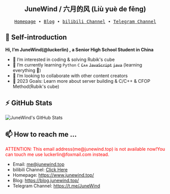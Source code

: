<h2 align="center"> JuneWind / 六月的风 (Liù yuè de fēng)  </h2>

<p align="center">
  <samp>
    <a href="https://www.junewind.top/">Homepage</a> ∙
    <a href="https://blog.junewind.top/">Blog</a> ∙
<!--     <a href="https://note. .cc/">Note</a> ∙ -->
    <a href="https://space.bilibili.com/3493123875408616">bilibili Channel</a> ∙ 
    <a href="https://t.me/JuneWind">Telegram Channel</a>
<!--     ∙ <a href="https://t.me/Tony_Crane">telegram</a> -->
  </samp>
</p>

## 👋 Self-introduction
<strong>Hi, I’m JuneWind(@luckerlin) , a Senior High School Student in China</strong>
- 👀 I’m interested in coding & solving Rubik's cube
- 🌱 I’m currently learning `Python` `C` <del>`C++`</del> <del>`JavaScript`</del> <del>`java`</del> (learning everything 🤣)
- 💞️ I’m looking to collaborate with other content creators
- 🥅 2023 Goals: Learn more about server building & C/C++ & CFOP Method(Rubik's cube)


<!-- [![Anurag's GitHub stats](https://junewind-github-readme-stats.api.junewind.top/api?username=luckerlin)](https://github.com/anuraghazra/github-readme-stats) -->

## :zap: GitHub Stats

<img alt="JuneWind's GitHub Stats" src="https://junewind-github-readme-stats.api.junewind.top/api?username=luckerlin&show_icons=true&hide_border=false&title_color=ff652f&icon_color=FFE400&bg_color=09131B&text_color=ffffff&border_color=0c1a25" />


## 📫 How to reach me ...

<p style="color: #ff0000;">ATTENTION: This email address(me@junewind.top) is not available now!You can touch me use luckerlin@foxmail.com instead.</p>

- Email: me@junewind.top
- bilibili Channel: <a href="https://space.bilibili.com/3493123875408616">Click Here</a>
- Homepage: https://www.junewind.top/
- Blog: https://blog.junewind.top/
- Telegram Channel: https://t.me/JuneWind
    
<!---
luckerlin/luckerlin is a ✨ special ✨ repository because its `README.md` (this file) appears on your GitHub profile.
You can click the Preview link to take a look at your changes.
--->
